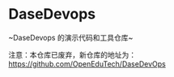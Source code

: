 # DaseDevops

~DaseDevops 的演示代码和工具仓库~

注意：本仓库已废弃，新仓库的地址为：https://github.com/OpenEduTech/DaseDevOps


